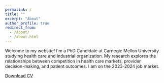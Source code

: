 ```yaml
---
permalink: /
title: ""
excerpt: "About"
author_profile: true
redirect_from: 
  - /about/
  - /about.html
---
```


Welcome to my website! I'm a PhD Candidate at Carnegie Mellon University studying health care and industrial organization. My research explores the relationships between competition in health care markets, provider decision-making, and patient outcomes. I am on the 2023-2024 job market.   

[Download CV](http://shruthi-venkatesh.github.io/files/Shruthi_Venkatesh_CV_Oct2023.pdf)